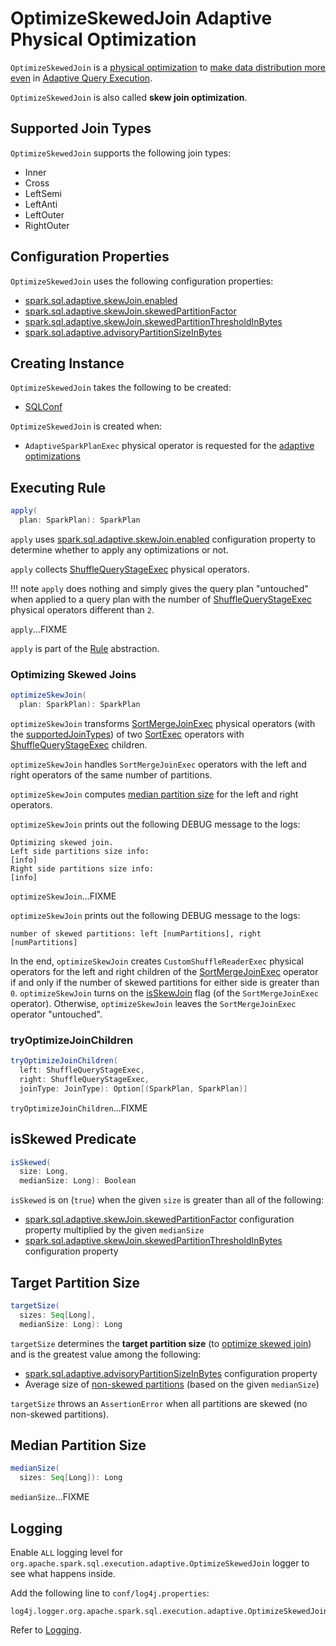 # OptimizeSkewedJoin Adaptive Physical Optimization

`OptimizeSkewedJoin` is a [physical optimization](AQEShuffleReadRule.md) to [make data distribution more even](#apply) in [Adaptive Query Execution](index.md).

`OptimizeSkewedJoin` is also called **skew join optimization**.

## <span id="supportedJoinTypes"> Supported Join Types

`OptimizeSkewedJoin` supports the following join types:

* Inner
* Cross
* LeftSemi
* LeftAnti
* LeftOuter
* RightOuter

## Configuration Properties

`OptimizeSkewedJoin` uses the following configuration properties:

* [spark.sql.adaptive.skewJoin.enabled](../configuration-properties.md#spark.sql.adaptive.skewJoin.enabled)
* [spark.sql.adaptive.skewJoin.skewedPartitionFactor](../configuration-properties.md#spark.sql.adaptive.skewJoin.skewedPartitionFactor)
* [spark.sql.adaptive.skewJoin.skewedPartitionThresholdInBytes](../configuration-properties.md#spark.sql.adaptive.skewJoin.skewedPartitionThresholdInBytes)
* [spark.sql.adaptive.advisoryPartitionSizeInBytes](../configuration-properties.md#spark.sql.adaptive.advisoryPartitionSizeInBytes) 

## Creating Instance

`OptimizeSkewedJoin` takes the following to be created:

* <span id="conf"> [SQLConf](../SQLConf.md)

`OptimizeSkewedJoin` is created when:

* `AdaptiveSparkPlanExec` physical operator is requested for the [adaptive optimizations](AdaptiveSparkPlanExec.md#queryStageOptimizerRules)

## <span id="apply"> Executing Rule

```scala
apply(
  plan: SparkPlan): SparkPlan
```

`apply` uses [spark.sql.adaptive.skewJoin.enabled](../configuration-properties.md#spark.sql.adaptive.skewJoin.enabled) configuration property to determine whether to apply any optimizations or not.

`apply` collects [ShuffleQueryStageExec](ShuffleQueryStageExec.md) physical operators.

!!! note
    `apply` does nothing and simply gives the query plan "untouched" when applied to a query plan with the number of [ShuffleQueryStageExec](ShuffleQueryStageExec.md) physical operators different than `2`.

`apply`...FIXME

`apply` is part of the [Rule](../catalyst/Rule.md#apply) abstraction.

### <span id="optimizeSkewJoin"> Optimizing Skewed Joins

```scala
optimizeSkewJoin(
  plan: SparkPlan): SparkPlan
```

`optimizeSkewJoin` transforms [SortMergeJoinExec](../physical-operators/SortMergeJoinExec.md) physical operators (with the [supportedJoinTypes](#supportedJoinTypes)) of two [SortExec](../physical-operators/SortExec.md) operators with [ShuffleQueryStageExec](ShuffleQueryStageExec.md) children.

`optimizeSkewJoin` handles `SortMergeJoinExec` operators with the left and right operators of the same number of partitions.

`optimizeSkewJoin` computes [median partition size](#medianSize) for the left and right operators.

`optimizeSkewJoin` prints out the following DEBUG message to the logs:

```text
Optimizing skewed join.
Left side partitions size info:
[info]
Right side partitions size info:
[info]
```

`optimizeSkewJoin`...FIXME

`optimizeSkewJoin` prints out the following DEBUG message to the logs:

```text
number of skewed partitions: left [numPartitions], right [numPartitions]
```

In the end, `optimizeSkewJoin` creates `CustomShuffleReaderExec` physical operators for the left and right children of the [SortMergeJoinExec](../physical-operators/SortMergeJoinExec.md) operator if and only if the number of skewed partitions for either side is greater than `0`. `optimizeSkewJoin` turns on the [isSkewJoin](../physical-operators/SortMergeJoinExec.md#isSkewJoin) flag (of the `SortMergeJoinExec` operator). Otherwise, `optimizeSkewJoin` leaves the `SortMergeJoinExec` operator "untouched".

### <span id="tryOptimizeJoinChildren"> tryOptimizeJoinChildren

```scala
tryOptimizeJoinChildren(
  left: ShuffleQueryStageExec,
  right: ShuffleQueryStageExec,
  joinType: JoinType): Option[(SparkPlan, SparkPlan)]
```

`tryOptimizeJoinChildren`...FIXME

## <span id="isSkewed"> isSkewed Predicate

```scala
isSkewed(
  size: Long,
  medianSize: Long): Boolean
```

`isSkewed` is on (`true`) when the given `size` is greater than all of the following:

* [spark.sql.adaptive.skewJoin.skewedPartitionFactor](../configuration-properties.md#spark.sql.adaptive.skewJoin.skewedPartitionFactor) configuration property multiplied by the given `medianSize`
* [spark.sql.adaptive.skewJoin.skewedPartitionThresholdInBytes](../configuration-properties.md#spark.sql.adaptive.skewJoin.skewedPartitionThresholdInBytes) configuration property

## <span id="targetSize"> Target Partition Size

```scala
targetSize(
  sizes: Seq[Long],
  medianSize: Long): Long
```

`targetSize` determines the **target partition size** (to [optimize skewed join](#optimizeSkewJoin)) and is the greatest value among the following:

* [spark.sql.adaptive.advisoryPartitionSizeInBytes](../configuration-properties.md#spark.sql.adaptive.advisoryPartitionSizeInBytes) configuration property
* Average size of [non-skewed partitions](#isSkewed) (based on the given `medianSize`)

`targetSize` throws an `AssertionError` when all partitions are skewed (no non-skewed partitions).

## <span id="medianSize"> Median Partition Size

```scala
medianSize(
  sizes: Seq[Long]): Long
```

`medianSize`...FIXME

## Logging

Enable `ALL` logging level for `org.apache.spark.sql.execution.adaptive.OptimizeSkewedJoin` logger to see what happens inside.

Add the following line to `conf/log4j.properties`:

```text
log4j.logger.org.apache.spark.sql.execution.adaptive.OptimizeSkewedJoin=ALL
```

Refer to [Logging](../spark-logging.md).
